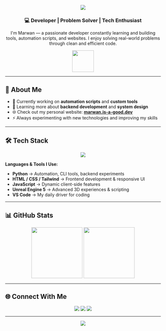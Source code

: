 <!-- Profile Banner -->
<p align="center">
  <img src="https://capsule-render.vercel.app/api?type=rect&height=200&text=Marwan%20👨‍💻&fontAlign=50&fontAlignY=40&fontSize=60&desc=Developer%20|%20Automation%20Enthusiast%20|%20Problem%20Solver&descAlign=50&descAlignY=70&color=0:0f0c29,50:302b63,100:24243e&fontColor=ffffff" />
</p>



<!-- Introduction -->
<h3 align="center">💻 Developer | Problem Solver | Tech Enthusiast</h3>
<p align="center">
I'm Marwan — a passionate developer constantly learning and building tools, automation scripts, and websites.
I enjoy solving real-world problems through clean and efficient code.
</p>
<p align="center">
  <img src="https://img.shields.io/badge/Marwan-%23000000.svg?&style=for-the-badge&logoColor=white&color=1e90ff&labelColor=0a0a0a&logo=github&label=Developer&logoWidth=40&logoColor=ffffff" height="70" />
</p>

---

## 🚀 About Me

- 🔹 Currently working on **automation scripts** and **custom tools**  
- 🌱 Learning more about **backend development** and **system design**  
- 🌐 Check out my personal website: [**marwan.is-a-good.dev**](https://marwan.is-a-good.dev)  
- ⚡ Always experimenting with new technologies and improving my skills  

---

## 🛠️ Tech Stack

<p align="center">
  <img src="https://skillicons.dev/icons?i=python,html,css,js,tailwind,vscode,unreal" />
</p>

**Languages & Tools I Use:**
- **Python** → Automation, CLI tools, backend experiments  
- **HTML / CSS / Tailwind** → Frontend development & responsive UI  
- **JavaScript** → Dynamic client-side features  
- **Unreal Engine 5** → Advanced 3D experiences & scripting  
- **VS Code** → My daily driver for coding  

---

## 📊 GitHub Stats

<p align="center">
  <img src="https://github-readme-stats.vercel.app/api?username=itsmarwan&show_icons=true&theme=tokyonight" height="165" />
  <img src="https://github-readme-stats.vercel.app/api/top-langs/?username=itsmarwan&layout=compact&theme=tokyonight" height="165" />
</p>

---

## 🌐 Connect With Me

<p align="center">
  <a href="https://itsmarwan.github.io"><img src="https://img.shields.io/badge/Website-1e90ff?style=for-the-badge&logo=google-chrome&logoColor=white" /></a>
  <a href="https://discord.gg/YOUR_DISCORD_INVITE"><img src="https://img.shields.io/badge/Discord-5865F2?style=for-the-badge&logo=discord&logoColor=white" /></a>
  <a href="mailto:YOUR_EMAIL@gmail.com"><img src="https://img.shields.io/badge/Email-D14836?style=for-the-badge&logo=gmail&logoColor=white" /></a>
</p>

---

<p align="center">
  <img src="https://capsule-render.vercel.app/api?type=waving&color=0:1e90ff,100:4e9eff&height=120&section=footer" />
</p>

